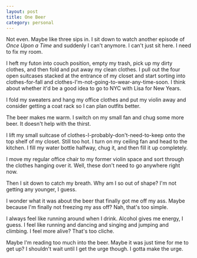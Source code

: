 ```yaml
---
layout: post
title: One Beer
category: personal
---
```


Not even. Maybe like three sips in. I sit down to watch another episode of *Once Upon a Time* and suddenly I can't anymore. I can't just sit here. I need to fix my room.

I heft my futon into couch position, empty my trash, pick up my dirty clothes, and then fold and put away my clean clothes. I pull out the four open suitcases stacked at the entrance of my closet and start sorting into clothes-for-fall and clothes-I'm-not-going-to-wear-any-time-soon. I think about whether it'd be a good idea to go to NYC with Lisa for New Years.

I fold my sweaters and hang my office clothes and put my violin away and consider getting a coat rack so I can plan outfits better.

The beer makes me warm. I switch on my small fan and chug some more beer. It doesn't help with the thirst.

I lift my small suitcase of clothes-I-probably-don't-need-to-keep onto the top shelf of my closet. Still too hot. I turn on my ceiling fan and head to the kitchen. I fill my water bottle halfway, chug it, and then fill it up completely.

I move my regular office chair to my former violin space and sort through the clothes hanging over it. Well, these don't need to go anywhere right now.

Then I sit down to catch my breath. Why am I so out of shape? I'm not getting any younger, I guess.

I wonder what it was about the beer that finally got me off my ass. Maybe because I'm finally not freezing my ass off? Nah, that's too simple.

I always feel like running around when I drink. Alcohol gives me energy, I guess. I feel like running and dancing and singing and jumping and climbing. I feel more alive? That's too cliche.

Maybe I'm reading too much into the beer. Maybe it was just time for me to get up? I shouldn't wait until I get the urge though. I gotta make the urge.